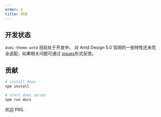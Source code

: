 ```yaml
---
order: 2
title: 开发
---
```


## 开发状态

`dumi-theme-antd` 目前处于开发中， 对 Antd Design 5.0 官网的一些特性还未完全适配，如果相关问题可通过 [issues](https://github.com/KuangPF/dumi-theme-antd/issues)形式反馈。

## 贡献

```bash
# install deps
npm install

# start dumi server
npm run docs
```

欢迎 PRS.
